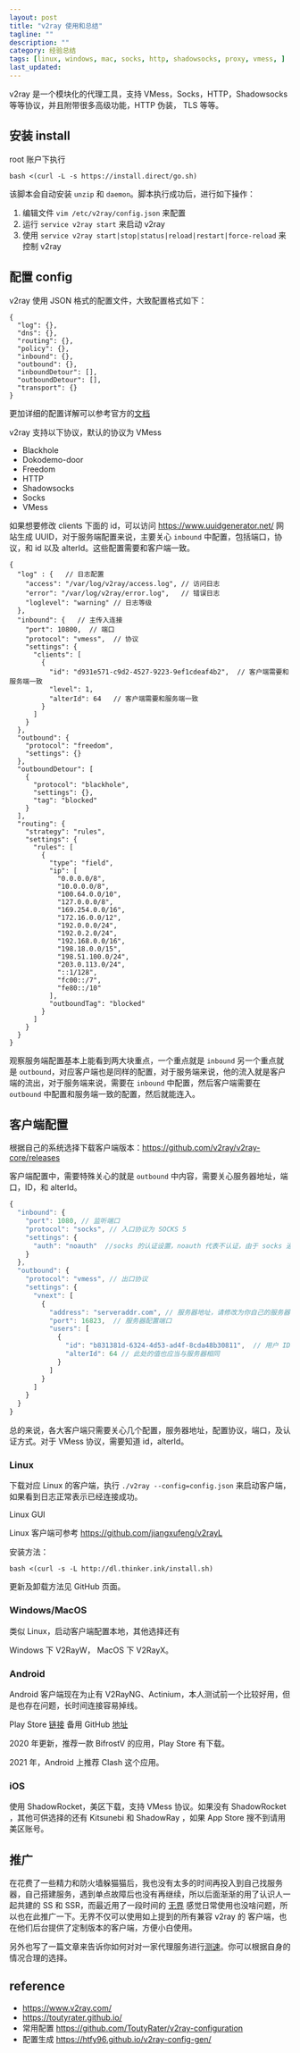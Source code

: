 ```yaml
---
layout: post
title: "v2ray 使用和总结"
tagline: ""
description: ""
category: 经验总结
tags: [linux, windows, mac, socks, http, shadowsocks, proxy, vmess, ]
last_updated:
---
```


v2ray 是一个模块化的代理工具，支持 VMess，Socks，HTTP，Shadowsocks 等等协议，并且附带很多高级功能，HTTP 伪装， TLS 等等。

## 安装 install

root 账户下执行

    bash <(curl -L -s https://install.direct/go.sh)

该脚本会自动安装 `unzip` 和 `daemon`。脚本执行成功后，进行如下操作：

1. 编辑文件 `vim /etc/v2ray/config.json` 来配置
2. 运行 `service v2ray start` 来启动 v2ray
3. 使用 `service v2ray start|stop|status|reload|restart|force-reload` 来控制 v2ray

## 配置 config

v2ray 使用 JSON 格式的配置文件，大致配置格式如下：

    {
      "log": {},
      "dns": {},
      "routing": {},
      "policy": {},
      "inbound": {},
      "outbound": {},
      "inboundDetour": [],
      "outboundDetour": [],
      "transport": {}
    }

更加详细的配置详解可以参考官方的[文档](https://www.v2ray.com/chapter_02/01_overview.html)

v2ray 支持以下协议，默认的协议为 VMess

- Blackhole
- Dokodemo-door
- Freedom
- HTTP
- Shadowsocks
- Socks
- VMess

如果想要修改 clients 下面的 id，可以访问 <https://www.uuidgenerator.net/> 网站生成 UUID，对于服务端配置来说，主要关心 `inbound` 中配置，包括端口，协议，和 id 以及 alterId。这些配置需要和客户端一致。

    {
      "log" : {   // 日志配置
        "access": "/var/log/v2ray/access.log", // 访问日志
        "error": "/var/log/v2ray/error.log",   // 错误日志
        "loglevel": "warning" // 日志等级
      },
      "inbound": {   // 主传入连接
        "port": 10800,  // 端口
        "protocol": "vmess",  // 协议
        "settings": {
          "clients": [
            {
              "id": "d931e571-c9d2-4527-9223-9ef1cdeaf4b2",  // 客户端需要和服务端一致
              "level": 1,
              "alterId": 64   // 客户端需要和服务端一致
            }
          ]
        }
      },
      "outbound": {
        "protocol": "freedom",
        "settings": {}
      },
      "outboundDetour": [
        {
          "protocol": "blackhole",
          "settings": {},
          "tag": "blocked"
        }
      ],
      "routing": {
        "strategy": "rules",
        "settings": {
          "rules": [
            {
              "type": "field",
              "ip": [
                "0.0.0.0/8",
                "10.0.0.0/8",
                "100.64.0.0/10",
                "127.0.0.0/8",
                "169.254.0.0/16",
                "172.16.0.0/12",
                "192.0.0.0/24",
                "192.0.2.0/24",
                "192.168.0.0/16",
                "198.18.0.0/15",
                "198.51.100.0/24",
                "203.0.113.0/24",
                "::1/128",
                "fc00::/7",
                "fe80::/10"
              ],
              "outboundTag": "blocked"
            }
          ]
        }
      }
    }

观察服务端配置基本上能看到两大块重点，一个重点就是 `inbound` 另一个重点就是 `outbound`，对应客户端也是同样的配置，对于服务端来说，他的流入就是客户端的流出，对于服务端来说，需要在 `inbound` 中配置，然后客户端需要在 `outbound` 中配置和服务端一致的配置，然后就能连入。

## 客户端配置
根据自己的系统选择下载客户端版本：<https://github.com/v2ray/v2ray-core/releases>

客户端配置中，需要特殊关心的就是 `outbound` 中内容，需要关心服务器地址，端口，ID，和 alterId。

```javascript
{
  "inbound": {
    "port": 1080, // 监听端口
    "protocol": "socks", // 入口协议为 SOCKS 5
    "settings": {
      "auth": "noauth"  //socks 的认证设置，noauth 代表不认证，由于 socks 通常在客户端使用，所以这里不认证
    }
  },
  "outbound": {
    "protocol": "vmess", // 出口协议
    "settings": {
      "vnext": [
        {
          "address": "serveraddr.com", // 服务器地址，请修改为你自己的服务器 ip 或域名
          "port": 16823,  // 服务器配置端口
          "users": [
            {
              "id": "b831381d-6324-4d53-ad4f-8cda48b30811",  // 用户 ID，必须与服务器端配置相同
              "alterId": 64 // 此处的值也应当与服务器相同
            }
          ]
        }
      ]
    }
  }
}
```

总的来说，各大客户端只需要关心几个配置，服务器地址，配置协议，端口，及认证方式。对于 VMess 协议，需要知道 id，alterId。

### Linux
下载对应 Linux 的客户端，执行 `./v2ray --config=config.json` 来启动客户端，如果看到日志正常表示已经连接成功。

Linux GUI

Linux 客户端可参考 <https://github.com/jiangxufeng/v2rayL>

安装方法：

	bash <(curl -s -L http://dl.thinker.ink/install.sh)

更新及卸载方法见 GitHub 页面。

### Windows/MacOS
类似 Linux，启动客户端配置本地，其他选择还有

Windows 下 V2RayW， MacOS 下 V2RayX。


### Android
Android 客户端现在为止有 V2RayNG、Actinium，本人测试前一个比较好用，但是也存在问题，长时间连接容易掉线。

Play Store [链接](https://play.google.com/store/apps/details?id=com.v2ray.ang&hl=en) 备用 GitHub [地址](https://github.com/2dust/v2rayNG/releases)

2020 年更新，推荐一款 BifrostV 的应用，Play Store 有下载。

2021 年，Android 上推荐 Clash 这个应用。

### iOS
使用 ShadowRocket，美区下载，支持 VMess 协议。如果没有 ShadowRocket ，其他可供选择的还有 Kitsunebi 和 ShadowRay ，如果 App Store 搜不到请用美区账号。

## 推广
在花费了一些精力和防火墙躲猫猫后，我也没有太多的时间再投入到自己找服务器，自己搭建服务，遇到单点故障后也没有再继续，所以后面渐渐的用了认识人一起共建的 SS 和 SSR，而最近用了一段时间的 [无界](https://www.wujievpn.xyz/user/index.html#/register?code=pyHxQdJr) 感觉日常使用也没啥问题，所以也在此推广一下。无界不仅可以使用如上提到的所有兼容 v2ray 的 客户端，也在他们后台提供了定制版本的客户端，方便小白使用。

另外也写了一篇文章来告诉你如何对对一家代理服务进行[测速](/post/2020/04/how-to-speed-test-a-proxy-socks-or-http-proxy.html)。你可以根据自身的情况合理的选择。

## reference

- <https://www.v2ray.com/>
- <https://toutyrater.github.io/>
- 常用配置 <https://github.com/ToutyRater/v2ray-configuration>
- 配置生成 <https://htfy96.github.io/v2ray-config-gen/>
